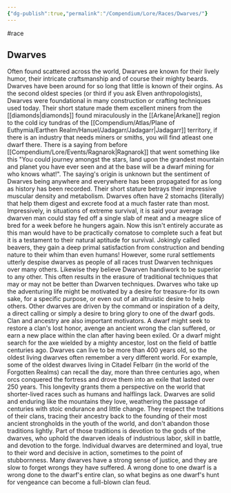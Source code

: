 ```yaml
---
{"dg-publish":true,"permalink":"/Compendium/Lore/Races/Dwarves/"}
---
```


#race 
## Dwarves

Often found scattered across the world, Dwarves are known for their lively humor, their intricate craftsmanship and of course their mighty beards. Dwarves have been around for so long that little is known of their orgins. As the second oldest species (or third if you ask Elven anthropologists), Dwarves were foundational in many construction or crafting techniques used today. Their short stature made them excellent miners from the [[diamonds\|diamonds]] found miraculously in  the [[Arkane\|Arkane]] region to the cold icy tundras of the [[Compendium/Atlas/Plane of Euthymia/Earthen Realm/Hanuel/Jadagarr/Jadagarr\|Jadagarr]] territory, if there is an industry that needs miners or smiths, you will find atleast one dwarf there. There is a saying from before [[Compendium/Lore/Events/Ragnarok\|Ragnarok]] that went something like this "You could journey amongst the stars, land upon the grandest mountain and planet you have ever seen and at the base will be a dwarf mining for who knows what!". The saying's origin is unknown but the sentiment of Dwarves being anywhere and everywhere has been propagated for as long as history has been recorded. Their short stature betrays their impressive muscular density and metabolism. Dwarves often have 2 stomachs (literally) that help them digest and excrete food at a much faster rate than most. Impressively, in situations of extreme survival, it is said your average dwarven man could stay fed off a single slab of meat and a meagre slice of bred for a week before he hungers again. Now this isn't entirely accurate as this man would have to be practically comatose to complete such a feat but it is a testament to their natural aptitude for survival. Jokingly called beavers, they gain a deep primal satisfaction from construction and bending nature to their whim than even humans! However, some rural settlements utterly despise dwarves as people of all races trust Dwarven techniques over many others. Likewise they believe Dwarven handiwork to be superior to any other. This often results in the erasure of traditional techniques that may or may not be better than Dwarven techniques. 
Dwarves who take up the adventuring life might be motivated by a desire for treasure-for its own sake, for a specific purpose, or even out of an altruistic desire to help others. Other dwarves are driven by the command or inspiration of a deity, a direct calling or simply a desire to bring glory to one of the dwarf gods. Clan and ancestry are also important motivators. A dwarf might seek to restore a clan's lost honor, avenge an ancient wrong the clan suffered, or earn a new place within the clan after having been exiled. Or a dwarf might search for the axe wielded by a mighty ancestor, lost on the field of battle centuries ago.
Dwarves can live to be more than 400 years old, so the oldest living dwarves often remember a very different world. For example, some of the oldest dwarves living in Citadel Felbarr (in the world of the Forgotten Realms) can recall the day, more than three centuries ago, when orcs conquered the fortress and drove them into an exile that lasted over 250 years. This longevity grants them a perspective on the world that shorter-lived races such as humans and halflings lack.
Dwarves are solid and enduring like the mountains they love, weathering the passage of centuries with stoic endurance and little change. They respect the traditions of their clans, tracing their ancestry back to the founding of their most ancient strongholds in the youth of the world, and don't abandon those traditions lightly. Part of those traditions is devotion to the gods of the dwarves, who uphold the dwarven ideals of industrious labor, skill in battle, and devotion to the forge.
Individual dwarves are determined and loyal, true to their word and decisive in action, sometimes to the point of stubbornness. Many dwarves have a strong sense of justice, and they are slow to forget wrongs they have suffered. A wrong done to one dwarf is a wrong done to the dwarf's entire clan, so what begins as one dwarf's hunt for vengeance can become a full-blown clan feud.
